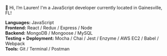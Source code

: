 👋 Hi, I’m Lauren! 
I'm a JavaScript developer currently located in Gainesville, FL! 

**Languages:** JavaScript   
**Frontend:** React / Redux / Express / Node   
**Backend:** MongoDB / Mongoose / MySQL   
**Testing + Deployment:** Mocha / Chai / Jest / Enzyme / AWS EC2 / Babel / Webpack    
**Tools:** Git / Terminal / Postman   

<!--START_SECTION:waka-->
<!--END_SECTION:waka-->
  


<!---
laurendayle/laurendayle is a ✨ special ✨ repository because its `README.md` (this file) appears on your GitHub profile.
You can click the Preview link to take a look at your changes.
--->
